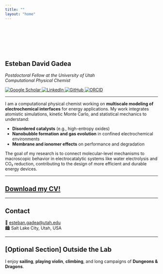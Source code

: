 ```yaml
---
title: ""
layout: "home"
---
```


<br><br><br><br><br>


## Esteban David Gadea  
_Postdoctoral Fellow at the University of Utah_  
_Computational Physical Chemist_

<div class="social-icons">
  <a href="https://scholar.google.com/citations?user=gEx3iGUAAAAJ" target="_blank" rel="noopener">
    <img src="/images/icons/scholar.svg" alt="Google Scholar">
  </a>
  <a href="https://www.linkedin.com/in/esteban-gadea-906bb0246" target="_blank" rel="noopener">
    <img src="/images/icons/linkedin.svg" alt="LinkedIn">
  </a>
  <a href="https://github.com/estebangadea" target="_blank" rel="noopener">
    <img src="/images/icons/github.svg" alt="GitHub">
  </a>
  <a href="https://orcid.org/0009-0009-9439-2335" target="_blank" rel="noopener">
    <img src="/images/icons/orcid.svg" alt="ORCID">
  </a>
</div>

---

I am a computational physical chemist working on **multiscale modeling of electrochemical interfaces** for energy applications. My work integrates atomistic simulations, kinetic Monte Carlo, and statistical mechanics to understand:

- **Disordered catalysts** (e.g., high-entropy oxides)
- **Nanobubble formation and gas evolution** in confined electrochemical environments
- **Membrane and ionomer effects** on performance and degradation

The goal of my research is to connect molecular-level mechanisms to macroscopic behavior in electrocatalytic systems like water electrolysis and CO₂ reduction, contributing to the design of more efficient and durable energy devices.

---

## [Download my CV!](/files/CV_Gadea.pdf)

---

## Contact

📧 esteban.gadea@utah.edu  
🏙️ Salt Lake City, Utah, USA

---

## [Optional Section] Outside the Lab

I enjoy **sailing**, **playing violin**, **climbing**, and long campaigns of **Dungeons & Dragons**.
